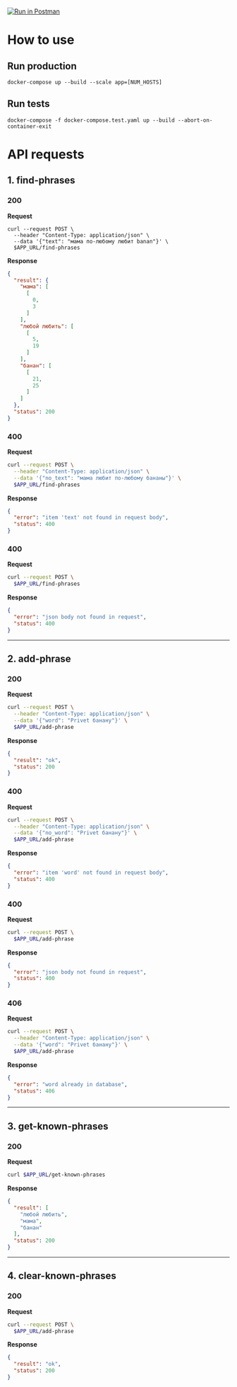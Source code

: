 \
[![Run in Postman](https://run.pstmn.io/button.svg)](https://app.getpostman.com/run-collection/18220726-51689aa2-6ff2-4ffa-a278-e46ae40c6965?action=collection%2Ffork&collection-url=entityId%3D18220726-51689aa2-6ff2-4ffa-a278-e46ae40c6965%26entityType%3Dcollection%26workspaceId%3Def145b73-8364-42bb-bcd4-f7bce58058e2)

# How to use

## Run production
`docker-compose up --build --scale app=[NUM_HOSTS]`

## Run tests
`docker-compose -f docker-compose.test.yaml up --build --abort-on-container-exit`

# API requests

## 1. find-phrases

### 200

**Request**


```shell
curl --request POST \
  --header "Content-Type: application/json" \
  --data '{"text": "мама по-любому любит banan"}' \
  $APP_URL/find-phrases
``` 

**Response**

```json
{
  "result": {
    "мама": [
      [
        0,
        3
      ]
    ],
    "любой любить": [
      [
        5,
        19
      ]
    ],
    "банан": [
      [
        21,
        25
      ]
    ]
  },
  "status": 200
}
```


### 400

**Request**
```bash
curl --request POST \
  --header "Content-Type: application/json" \
  --data '{"no_text": "мама любит по-любому бананы"}' \
  $APP_URL/find-phrases
``` 

**Response**

```json
{
  "error": "item 'text' not found in request body",
  "status": 400
}
```

### 400

**Request**

```bash
curl --request POST \
  $APP_URL/find-phrases
``` 

**Response**

```json
{
  "error": "json body not found in request",
  "status": 400
}
```

----------------

## 2. add-phrase

### 200

**Request**

```bash
curl --request POST \
  --header "Content-Type: application/json" \
  --data '{"word": "Privet банану"}' \
  $APP_URL/add-phrase
``` 

**Response**

```json
{
  "result": "ok",
  "status": 200
}
```

### 400

**Request**

```bash
curl --request POST \
  --header "Content-Type: application/json" \
  --data '{"no_word": "Privet банану"}' \
  $APP_URL/add-phrase
``` 

**Response**

```json
{
  "error": "item 'word' not found in request body",
  "status": 400
}
```

### 400

**Request**

```bash
curl --request POST \
  $APP_URL/add-phrase
``` 

**Response**

```json
{
  "error": "json body not found in request",
  "status": 400
}
```


### 406

**Request**

```bash
curl --request POST \
  --header "Content-Type: application/json" \
  --data '{"word": "Privet банану"}' \
  $APP_URL/add-phrase
``` 

**Response**

```json
{
  "error": "word already in database",
  "status": 406
}
```

----------------

## 3. get-known-phrases

### 200

**Request**

```bash
curl $APP_URL/get-known-phrases
``` 

**Response**

```json
{
  "result": [
    "любой любить",
    "мама",
    "банан"
  ],
  "status": 200
}
```

----------------

## 4. clear-known-phrases

### 200

**Request**

```bash
curl --request POST \
  $APP_URL/add-phrase
``` 

**Response**

```json
{
  "result": "ok",
  "status": 200
}
```